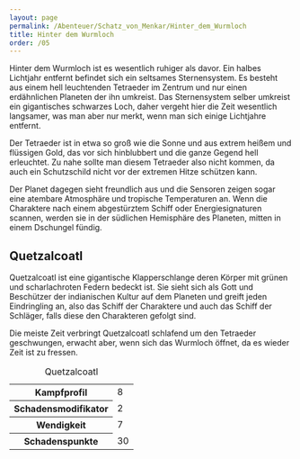 ```yaml
---
layout: page
permalink: /Abenteuer/Schatz_von_Menkar/Hinter_dem_Wurmloch
title: Hinter dem Wurmloch
order: /05
---
```


Hinter dem Wurmloch ist es wesentlich ruhiger als davor. Ein halbes Lichtjahr entfernt befindet sich ein seltsames Sternensystem. Es besteht aus einem hell leuchtenden Tetraeder im Zentrum und nur einen erdähnlichen Planeten der ihn umkreist. Das Sternensystem selber umkreist ein gigantisches schwarzes Loch, daher vergeht hier die Zeit wesentlich langsamer, was man aber nur merkt, wenn man sich einige Lichtjahre entfernt.

Der Tetraeder ist in etwa so groß wie die Sonne und aus extrem heißem und flüssigen Gold, das vor sich hinblubbert und die ganze Gegend hell erleuchtet. Zu nahe sollte man diesem Tetraeder also nicht kommen, da auch ein Schutzschild nicht vor der extremen Hitze schützen kann.

Der Planet dagegen sieht freundlich aus und die Sensoren zeigen sogar eine atembare Atmosphäre und tropische Temperaturen an. Wenn die Charaktere nach einem abgestürztem Schiff oder Energiesignaturen scannen, werden sie in der südlichen Hemisphäre des Planeten, mitten in einem Dschungel fündig.

## Quetzalcoatl

Quetzalcoatl ist eine gigantische Klapperschlange deren Körper mit grünen und scharlachroten Federn bedeckt ist. Sie sieht sich als Gott und Beschützer der indianischen Kultur auf dem Planeten und greift jeden Eindringling an, also das Schiff der Charaktere und auch das Schiff der Schläger, falls diese den Charakteren gefolgt sind.

Die meiste Zeit verbringt Quetzalcoatl schlafend um den Tetraeder geschwungen, erwacht aber, wenn sich das Wurmloch öffnet, da es wieder Zeit ist zu fressen.

<table>
<caption>Quetzalcoatl</caption>
<tbody>
<tr><th>Kampfprofil</th><td>8</td></tr>
<tr><th>Schadensmodifikator</th><td>2</td></tr>
<tr><th>Wendigkeit</th><td>7</td></tr>
<tr><th>Schadenspunkte</th><td>30</td></tr>
</tbody>
</table>
